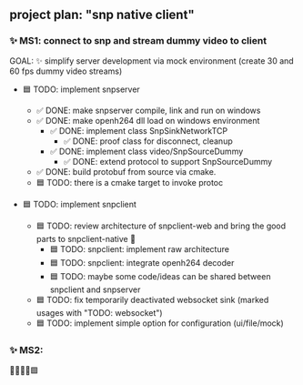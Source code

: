 ## project plan: "snp native client"

### ✨ MS1: connect to snp and stream dummy video to client   

GOAL: ✨ simplify server development via mock environment (create 30 and 60 fps dummy video streams)

* 🟦 TODO: implement snpserver
  * ✅ DONE: make snpserver compile, link and run on windows
  * ✅ DONE: make openh264 dll load on windows environment  
    * ✅ DONE: implement class SnpSinkNetworkTCP
      * ✅ DONE: proof class for disconnect, cleanup  
    * ✅ DONE: implement class video/SnpSourceDummy  
      * ✅ DONE: extend protocol to support SnpSourceDummy 
  * ✅ DONE: build protobuf from source via cmake.
  * 🟦 TODO: there is a cmake target to invoke protoc
  
* 🟦 TODO: implement snpclient    
    * 🟦 TODO: review architecture of snpclient-web and bring the good parts to snpclient-native 🚀
      * 🟦 TODO: snpclient: implement raw architecture
      * 🟦 TODO: snpclient: integrate openh264 decoder 
      * 🟦 TODO: maybe some code/ideas can be shared between snpclient and snpserver 
    * 🟦 TODO: fix temporarily deactivated websocket sink (marked usages with "TODO: websocket")
    * 🟦 TODO: implement simple option for configuration (ui/file/mock)  

### ✨ MS2:

🔲✅❎❌🟩